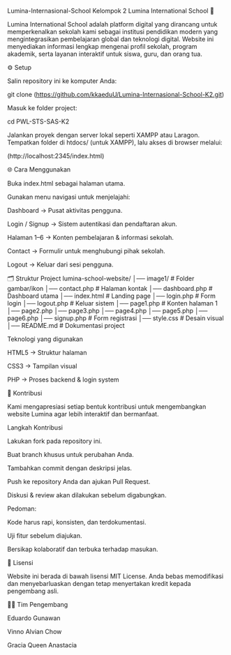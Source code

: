Lumina-Internasional-School
Kelompok 2 Lumina International School 🌟

Lumina International School adalah platform digital yang dirancang untuk memperkenalkan sekolah kami sebagai institusi pendidikan modern yang mengintegrasikan pembelajaran global dan teknologi digital. Website ini menyediakan informasi lengkap mengenai profil sekolah, program akademik, serta layanan interaktif untuk siswa, guru, dan orang tua.

⚙️ Setup

Salin repository ini ke komputer Anda:

git clone (https://github.com/kkaeduU/Lumina-Internasional-School-K2.git)

Masuk ke folder project:

cd PWL-STS-SAS-K2

Jalankan proyek dengan server lokal seperti XAMPP atau Laragon. Tempatkan folder di htdocs/ (untuk XAMPP), lalu akses di browser melalui:

(http://localhost:2345/index.html)

🌐 Cara Menggunakan

Buka index.html sebagai halaman utama.

Gunakan menu navigasi untuk menjelajahi:

Dashboard → Pusat aktivitas pengguna.

Login / Signup → Sistem autentikasi dan pendaftaran akun.

Halaman 1–6 → Konten pembelajaran & informasi sekolah.

Contact → Formulir untuk menghubungi pihak sekolah.

Logout → Keluar dari sesi pengguna.

🗂 Struktur Project lumina-school-website/ │── image1/ # Folder gambar/ikon │── contact.php # Halaman kontak │── dashboard.php # Dashboard utama │── index.html # Landing page │── login.php # Form login │── logout.php # Keluar sistem │── page1.php # Konten halaman 1 │── page2.php │── page3.php │── page4.php │── page5.php │── page6.php │── signup.php # Form registrasi │── style.css # Desain visual │── README.md # Dokumentasi project

Teknologi yang digunakan

HTML5 → Struktur halaman

CSS3 → Tampilan visual

PHP → Proses backend & login system

🤲 Kontribusi

Kami mengapresiasi setiap bentuk kontribusi untuk mengembangkan website Lumina agar lebih interaktif dan bermanfaat.

Langkah Kontribusi

Lakukan fork pada repository ini.

Buat branch khusus untuk perubahan Anda.

Tambahkan commit dengan deskripsi jelas.

Push ke repository Anda dan ajukan Pull Request.

Diskusi & review akan dilakukan sebelum digabungkan.

Pedoman:

Kode harus rapi, konsisten, dan terdokumentasi.

Uji fitur sebelum diajukan.

Bersikap kolaboratif dan terbuka terhadap masukan.

📑 Lisensi

Website ini berada di bawah lisensi MIT License. Anda bebas memodifikasi dan menyebarluaskan dengan tetap menyertakan kredit kepada pengembang asli.

👩‍💻 Tim Pengembang

Eduardo Gunawan

Vinno Alvian Chow

Gracia Queen Anastacia
